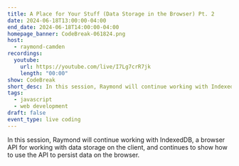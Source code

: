 ```yaml
---
title: A Place for Your Stuff (Data Storage in the Browser) Pt. 2
date: 2024-06-18T13:00:00-04:00
end_date: 2024-06-18T14:00:00-04:00
homepage_banner: CodeBreak-061824.png
host:
  - raymond-camden
recordings:
  youtube:
    url: https://youtube.com/live/I7Lg7crR7jk
    length: "00:00"
show: CodeBreak
short_desc: In this session, Raymond will continue working with IndexedDB, a browser API for working with data storage on the client, and continues to show how to use the API to persist data on the browser.
tags:
  - javascript
  - web development
draft: false
event_type: live coding
---
```


In this session, Raymond will continue working with IndexedDB, a browser API for working with data storage on the client, and continues to show how to use the API to persist data on the browser.